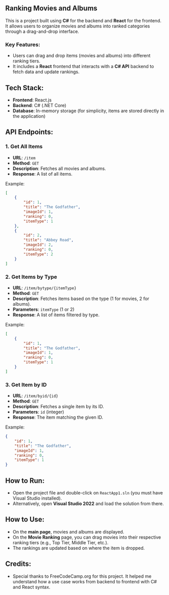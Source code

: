 ## Ranking Movies and Albums

This is a project built using **C#** for the backend and **React** for the frontend. It allows users to organize movies and albums into ranked categories through a drag-and-drop interface.

### Key Features:
- Users can drag and drop items (movies and albums) into different ranking tiers.
- It includes a **React** frontend that interacts with a **C# API** backend to fetch data and update rankings.

## Tech Stack:
- **Frontend**: React.js
- **Backend**: C# (.NET Core)
- **Database**: In-memory storage (for simplicity, items are stored directly in the application)

## API Endpoints:

### 1. **Get All Items**
   - **URL**: `/item`
   - **Method**: `GET`
   - **Description**: Fetches all movies and albums.
   - **Response**: A list of all items.
   
   Example:
   ```json
   [
       {
           "id": 1,
           "title": "The Godfather",
           "imageId": 1,
           "ranking": 0,
           "itemType": 1
       },
       {
           "id": 2,
           "title": "Abbey Road",
           "imageId": 2,
           "ranking": 0,
           "itemType": 2
       }
   ]
   ```

### 2. **Get Items by Type**
   - **URL**: `/item/bytype/{itemType}`
   - **Method**: `GET`
   - **Description**: Fetches items based on the type (1 for movies, 2 for albums).
   - **Parameters**: `itemType` (1 or 2)
   - **Response**: A list of items filtered by type.
   
   Example:
   ```json
   [
       {
           "id": 1,
           "title": "The Godfather",
           "imageId": 1,
           "ranking": 0,
           "itemType": 1
       }
   ]
   ```

### 3. **Get Item by ID**
   - **URL**: `/item/byid/{id}`
   - **Method**: `GET`
   - **Description**: Fetches a single item by its ID.
   - **Parameters**: `id` (integer)
   - **Response**: The item matching the given ID.
   
   Example:
   ```json
   {
       "id": 1,
       "title": "The Godfather",
       "imageId": 1,
       "ranking": 0,
       "itemType": 1
   }
   ```

## How to Run:
- Open the project file and double-click on `ReactApp1.sln` (you must have Visual Studio installed).
- Alternatively, open **Visual Studio 2022** and load the solution from there.

## How to Use:
- On the **main page**, movies and albums are displayed.
- On the **Movie Ranking** page, you can drag movies into their respective ranking tiers (e.g., Top Tier, Middle Tier, etc.).
- The rankings are updated based on where the item is dropped.

## Credits:
- Special thanks to FreeCodeCamp.org for this project. It helped me understand how a use case works from backend to frontend with C# and React syntax.


